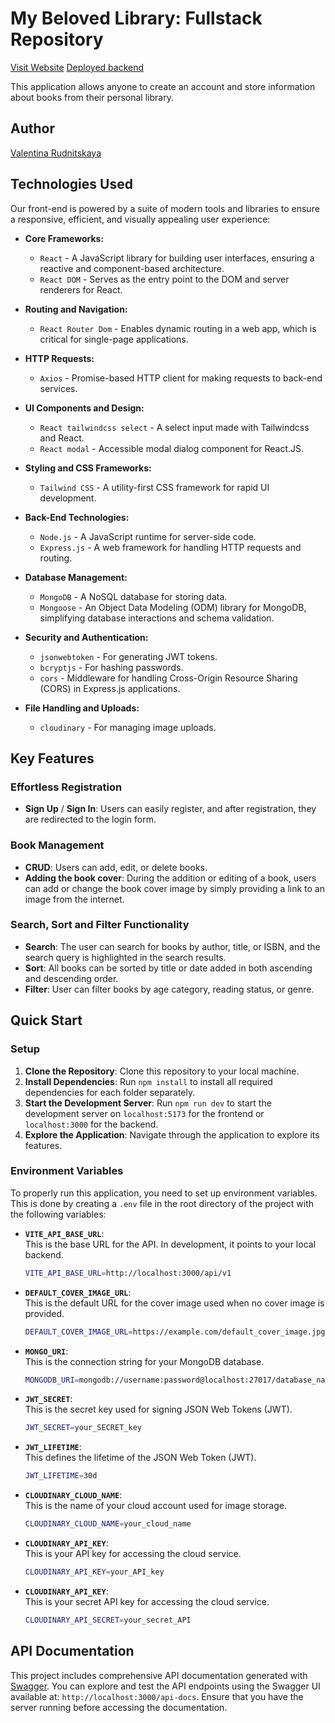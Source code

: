 # My Beloved Library: Fullstack Repository

[Visit Website](https://my-beloved-library.onrender.com)
[Deployed backend](https://my-beloved-library-back.onrender.com)

This application allows anyone to create an account and store information about books from their personal library.

## Author
[Valentina Rudnitskaya](https://github.com/vrudnitskaya)
  
## Technologies Used

Our front-end is powered by a suite of modern tools and libraries to ensure a responsive, efficient, and visually appealing user experience:

- **Core Frameworks:**

  - `React` - A JavaScript library for building user interfaces, ensuring a reactive and component-based architecture.
  - `React DOM` - Serves as the entry point to the DOM and server renderers for React.

- **Routing and Navigation:**

  - `React Router Dom` - Enables dynamic routing in a web app, which is critical for single-page applications.

- **HTTP Requests:**

  - `Axios` - Promise-based HTTP client for making requests to back-end services.

- **UI Components and Design:**

  - `React tailwindcss select` - A select input made with Tailwindcss and React.
  - `React modal` - Accessible modal dialog component for React.JS.

- **Styling and CSS Frameworks:**

  - `Tailwind CSS` - A utility-first CSS framework for rapid UI development.

- **Back-End Technologies:**

  - `Node.js` - A JavaScript runtime for server-side code.
  - `Express.js` - A web framework for handling HTTP requests and routing.

- **Database Management:**

  - `MongoDB` - A NoSQL database for storing data.
  - `Mongoose` - An Object Data Modeling (ODM) library for MongoDB, simplifying database interactions and schema validation.

- **Security and Authentication:**

  - `jsonwebtoken` - For generating JWT tokens.
  - `bcryptjs` - For hashing passwords.
  - `cors` - Middleware for handling Cross-Origin Resource Sharing (CORS) in Express.js applications.

- **File Handling and Uploads:**

  - `cloudinary` - For managing image uploads.

## Key Features

### Effortless Registration

- **Sign Up** / **Sign In**: Users can easily register, and after registration, they are redirected to the login form.

### Book Management

- **CRUD**: Users can add, edit, or delete books.
- **Adding the book cover**: During the addition or editing of a book, users can add or change the book cover image by simply providing a link to an image from the internet.

### Search, Sort and Filter Functionality

- **Search**: The user can search for books by author, title, or ISBN, and the search query is highlighted in the search results.
- **Sort**: All books can be sorted by title or date added in both ascending and descending order.
- **Filter**: User can filter books by age category, reading status, or genre.

## Quick Start

### Setup

1. **Clone the Repository**: Clone this repository to your local machine.
2. **Install Dependencies**: Run `npm install` to install all required dependencies for each folder separately.
3. **Start the Development Server**: Run `npm run dev` to start the development server on `localhost:5173` for the frontend or `localhost:3000` for the backend.
4. **Explore the Application**: Navigate through the application to explore its features.

### Environment Variables

To properly run this application, you need to set up environment variables. This is done by creating a `.env` file in the root directory of the project with the following variables:

- **`VITE_API_BASE_URL`**:  
  This is the base URL for the API. In development, it points to your local backend.

  ```bash
  VITE_API_BASE_URL=http://localhost:3000/api/v1

  ```

- **`DEFAULT_COVER_IMAGE_URL`**:  
  This is the default URL for the cover image used when no cover image is provided.

  ```bash
  DEFAULT_COVER_IMAGE_URL=https://example.com/default_cover_image.jpg

  ```

- **`MONGO_URI`**:  
  This is the connection string for your MongoDB database.
  ```bash
  MONGODB_URI=mongodb://username:password@localhost:27017/database_name
  ```

- **`JWT_SECRET`**:  
  This is the secret key used for signing JSON Web Tokens (JWT).
  ```bash
  JWT_SECRET=your_SECRET_key
  ```

- **`JWT_LIFETIME`**:  
  This defines the lifetime of the JSON Web Token (JWT).
  ```bash
  JWT_LIFETIME=30d
  ```

- **`CLOUDINARY_CLOUD_NAME`**:  
  This is the name of your cloud account used for image storage.
  ```bash
  CLOUDINARY_CLOUD_NAME=your_cloud_name
  ```
  
- **`CLOUDINARY_API_KEY`**:  
  This is your API key for accessing the cloud service.
  ```bash
  CLOUDINARY_API_KEY=your_API_key
  ```

- **`CLOUDINARY_API_KEY`**:  
  This is your secret API key for accessing the cloud service.
  ```bash
  CLOUDINARY_API_SECRET=your_secret_API
  ```

## API Documentation
This project includes comprehensive API documentation generated with [Swagger](https://swagger.io/). You can explore and test the API endpoints using the Swagger UI available at: `http://localhost:3000/api-docs`. Ensure that you have the server running before accessing the documentation.
